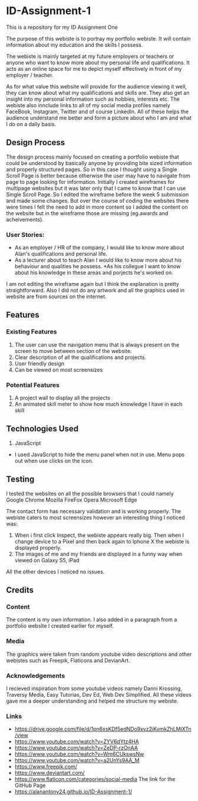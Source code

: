 # ID-Assignment-1
This is a repository for my ID Assignment One

The purpose of this webiste is to portray my portfolio webiste. It will contain information about my education and the skills I possess.

The webiste is mainly targeted at my future employers or teachers or anyone who want to know more about my 
personal life and qualifications. It acts as an online space for me to depict myself effectively in front 
of my employer / teacher.

As for what value this website will provide for the audience viewing it well, they can know about what my qualifications and skills are. They also get an insight into my personal information such as hobbies, interests etc. The webiste also innclude links to all of my social media profiles namely FaceBook, Instagram, Twitter and of course LinkedIn. All of these helps the audience understand me better and form a picture about who I am and what I do on a daily basis.

## Design Process

The design process mainly focused on creating a portfolio webiste that could be understood by basically anyone by providing bite sized information and properly structured pages. So in this case I thought using a 
Single Scroll Page is better because otherwise the user may have to navigate from page to page looking for information. 
Initially I created wireframes for multipage websites but it was later only that I came to know that I can use Single Scroll Page. So I edited the wireframe before the week 5 submission and made some changes. But over the course of coding the websites there were times I felt the need to add in more content so I added the content on the website but in the wireframe those are missing (eg.awards and acheivements).

### User Stories:

* As an employer / HR of the company, I would like to know more about Alan's qualifications and personal life.
* As a lecturer about to teach Alan I would like to know more about his behaviour and qualities he possess.
*As his collegue I want to know about his knowledge in these areas and porjects he's worked on.

I am not editing the wireframe again but I think the explanation is pretty straightforward. Also I did not do any artwork and all the graphics used in website are from sources on the internet.

## Features

### Existing Features
1. The user can use the navigation menu that is always present on the screen to move between section of the website.
2. Clear description of all the qualifications and projects.
3. User friendly design
4. Can be viewed on most screensizes

### Potential Features
1. A project wall to display all the projects
2. An animated skill meter to show how much knowledge I have in each skill

## Technologies Used

1.  JavaScript 
* I used JavaScript to hide the menu panel when not in use. Menu pops out when use clicks on the icon.

## Testing

I tested the websites on all the possible browsers that I could namely
Google Chrome
Mozilla FireFox
Opera
Microsoft Edge

The contact form has necessary validation and is working properly. The webiste caters to most screensizes however an interesting thing I noticed was:

1. When i first click Inspect, the webiste appears really big. Then when I change device to a Pixel and then back again to Iphone X the webiste is displayed properly.
2. The images of me and my friends are displayed in a funny way when viewed on Galaxy S5, iPad

All the other devices I noticed no issues.

## Credits

### Content

The content is my own information. I also added in a paragraph from a portfolio website I created earlier for myself.

### Media

The graphics were taken from random youtube video descriptions and other webistes such as Freepik, Flaticons and DevianArt.

### Acknowledgements

I recieved inspiration from some youtube videos namely Danni Krossing, Traversy Media, Easy Tutorias, Dev Ed, Web Dev Simplified. All these videos gave me a deeper understanding and helped me structure my webiste.

### Links

* https://drive.google.com/file/d/1pn6xsKDf5edNDo9xvz2iKvmkZhLMiXTn/view
* https://www.youtube.com/watch?v=ZYV6dYtz4HA
* https://www.youtube.com/watch?v=ZeDP-rzOnAA
* https://www.youtube.com/watch?v=Wm6CUkswsNw
* https://www.youtube.com/watch?v=a2UnYs9AA_M
* https://www.freepik.com/
* https://www.deviantart.com/
* https://www.flaticon.com/categories/social-media
The link for the GitHub Page
* https://alanantony24.github.io/ID-Assignment-1/
